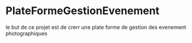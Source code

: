 # PlateFormeGestionEvenement
le but de ce projet est de crerr une plate forme de gestion des evenement photographiques
